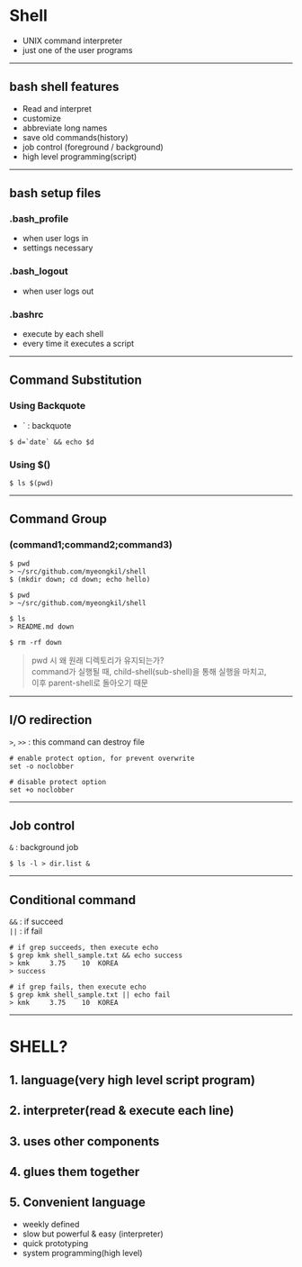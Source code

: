 # Shell
* UNIX command interpreter
* just one of the user programs

------------------
## bash shell features
* Read and interpret
* customize
* abbreviate long names
* save old commands(history)
* job control (foreground / background)
* high level programming(script)

------------------
## bash setup files

### .bash_profile
* when user logs in
* settings necessary

### .bash_logout
* when user logs out

### .bashrc
* execute by each shell
* every time it executes a script
------------------
## Command Substitution

### Using Backquote
* ` : backquote
```
$ d=`date` && echo $d
```

### Using $()
```
$ ls $(pwd)
```
------------------
## Command Group

### (command1;command2;command3)
```
$ pwd
> ~/src/github.com/myeongkil/shell
$ (mkdir down; cd down; echo hello)

$ pwd
> ~/src/github.com/myeongkil/shell

$ ls
> README.md down

$ rm -rf down
```

> pwd 시 왜 원래 디렉토리가 유지되는가? \
> command가 실행될 때, child-shell(sub-shell)을 통해 실행을 마치고, \
> 이후 parent-shell로 돌아오기 때문
------------------
## I/O redirection

`>`, `>>` : this command can destroy file
```
# enable protect option, for prevent overwrite
set -o noclobber

# disable protect option
set +o noclobber
```
------------------
## Job control

`&` : background job

```
$ ls -l > dir.list &
```
------------------
## Conditional command

`&&` : if succeed  \
`||` : if fail

```
# if grep succeeds, then execute echo
$ grep kmk shell_sample.txt && echo success
> kmk     3.75    10  KOREA
> success

# if grep fails, then execute echo
$ grep kmk shell_sample.txt || echo fail
> kmk     3.75    10  KOREA
```
------------------

# SHELL?

## 1. language(very high level script program)
## 2. interpreter(read & execute each line)
## 3. uses other components
## 4. glues them together
## 5. Convenient language
* weekly defined
* slow but powerful & easy (interpreter)
* quick prototyping
* system programming(high level)